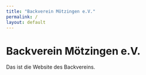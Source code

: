 ```yaml
---
title: "Backverein Mötzingen e.V."
permalink: /
layout: default
---
```


# Backverein Mötzingen e.V.
Das ist die Website des Backvereins.
